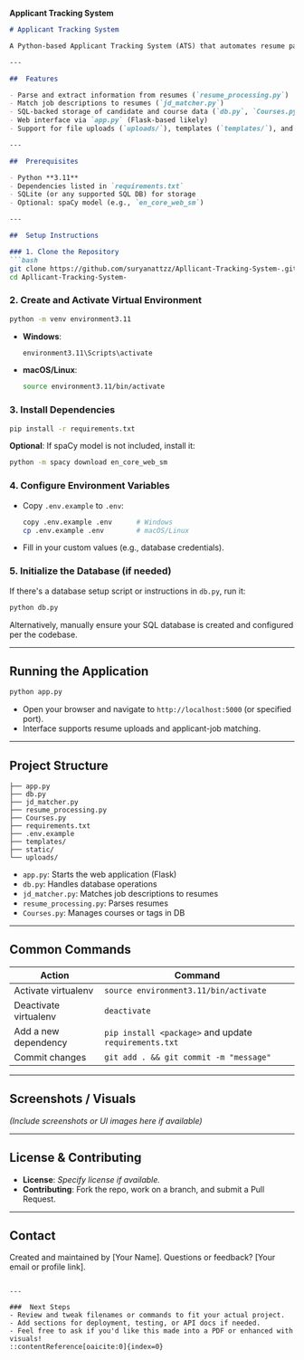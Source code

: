 **Applicant Tracking System** 


````markdown
# Applicant Tracking System

A Python-based Applicant Tracking System (ATS) that automates resume parsing and candidate shortlisting. Utilizes NLP via spaCy, SQL database storage, and advanced resume matching.

---

##  Features

- Parse and extract information from resumes (`resume_processing.py`)
- Match job descriptions to resumes (`jd_matcher.py`)
- SQL-backed storage of candidate and course data (`db.py`, `Courses.py`)
- Web interface via `app.py` (Flask-based likely)
- Support for file uploads (`uploads/`), templates (`templates/`), and static assets (`static/`)

---

##  Prerequisites

- Python **3.11**
- Dependencies listed in `requirements.txt`
- SQLite (or any supported SQL DB) for storage
- Optional: spaCy model (e.g., `en_core_web_sm`)

---

##  Setup Instructions

### 1. Clone the Repository
```bash
git clone https://github.com/suryanattzz/Apllicant-Tracking-System-.git
cd Apllicant-Tracking-System-
````

### 2. Create and Activate Virtual Environment

```bash
python -m venv environment3.11
```

* **Windows**:

  ```bash
  environment3.11\Scripts\activate
  ```
* **macOS/Linux**:

  ```bash
  source environment3.11/bin/activate
  ```

### 3. Install Dependencies

```bash
pip install -r requirements.txt
```

**Optional**: If spaCy model is not included, install it:

```bash
python -m spacy download en_core_web_sm
```

### 4. Configure Environment Variables

* Copy `.env.example` to `.env`:

  ```bash
  copy .env.example .env      # Windows
  cp .env.example .env        # macOS/Linux
  ```
* Fill in your custom values (e.g., database credentials).

### 5. Initialize the Database (if needed)

If there's a database setup script or instructions in `db.py`, run it:

```bash
python db.py
```

Alternatively, manually ensure your SQL database is created and configured per the codebase.

---

## Running the Application

```bash
python app.py
```

* Open your browser and navigate to `http://localhost:5000` (or specified port).
* Interface supports resume uploads and applicant-job matching.

---

## Project Structure

```
├── app.py
├── db.py
├── jd_matcher.py
├── resume_processing.py
├── Courses.py
├── requirements.txt
├── .env.example
├── templates/
├── static/
└── uploads/
```

* `app.py`: Starts the web application (Flask)
* `db.py`: Handles database operations
* `jd_matcher.py`: Matches job descriptions to resumes
* `resume_processing.py`: Parses resumes
* `Courses.py`: Manages courses or tags in DB

---

## Common Commands

| Action                | Command                                               |
| --------------------- | ----------------------------------------------------- |
| Activate virtualenv   | `source environment3.11/bin/activate`                 |
| Deactivate virtualenv | `deactivate`                                          |
| Add a new dependency  | `pip install <package>` and update `requirements.txt` |
| Commit changes        | `git add . && git commit -m "message"`                |

---

## Screenshots / Visuals

*(Include screenshots or UI images here if available)*

---

## License & Contributing

* **License**: *Specify license if available.*
* **Contributing**: Fork the repo, work on a branch, and submit a Pull Request.

---

## Contact

Created and maintained by \[Your Name].
Questions or feedback? \[Your email or profile link].

```

---

###  Next Steps
- Review and tweak filenames or commands to fit your actual project.
- Add sections for deployment, testing, or API docs if needed.
- Feel free to ask if you'd like this made into a PDF or enhanced with visuals!
::contentReference[oaicite:0]{index=0}
```
